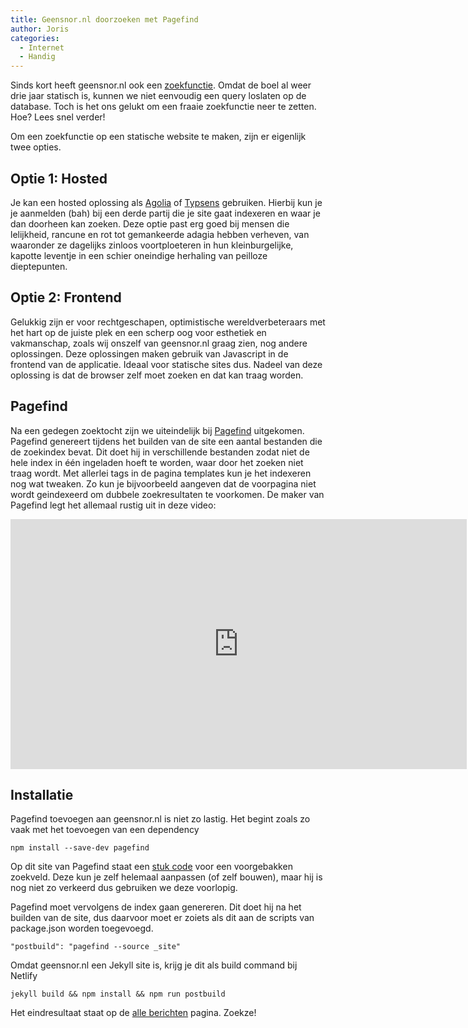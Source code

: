 ```yaml
---
title: Geensnor.nl doorzoeken met Pagefind
author: Joris
categories:
  - Internet
  - Handig
---
```


Sinds kort heeft geensnor.nl ook een [zoekfunctie](pages/alle_berichten.html). Omdat de boel al weer drie jaar statisch is, kunnen we niet eenvoudig een query loslaten op de database. Toch is het ons gelukt om een fraaie zoekfunctie neer te zetten. Hoe? Lees snel verder!

Om een zoekfunctie op een statische website te maken, zijn er eigenlijk twee opties.

## Optie 1: Hosted

Je kan een hosted oplossing als [Agolia](https://www.algolia.com/) of [Typsens](https://typesense.org/) gebruiken. Hierbij kun je je aanmelden (bah) bij een derde partij die je site gaat indexeren en waar je dan doorheen kan zoeken. Deze optie past erg goed bij mensen die lelijkheid, rancune en rot tot gemankeerde adagia hebben verheven, van waaronder ze dagelijks zinloos voortploeteren in hun kleinburgelijke, kapotte leventje in een schier oneindige herhaling van peilloze dieptepunten.

## Optie 2: Frontend

Gelukkig zijn er voor rechtgeschapen, optimistische wereldverbeteraars met het hart op de juiste plek en een scherp oog voor esthetiek en vakmanschap, zoals wij onszelf van geensnor.nl graag zien, nog andere oplossingen. Deze oplossingen maken gebruik van Javascript in de frontend van de applicatie. Ideaal voor statische sites dus. Nadeel van deze oplossing is dat de browser zelf moet zoeken en dat kan traag worden.

## Pagefind

Na een gedegen zoektocht zijn we uiteindelijk bij [Pagefind](https://pagefind.app/) uitgekomen. Pagefind genereert tijdens het builden van de site een aantal bestanden die de zoekindex bevat. Dit doet hij in verschillende bestanden zodat niet de hele index in één ingeladen hoeft te worden, waar door het zoeken niet traag wordt. Met allerlei tags in de pagina templates kun je het indexeren nog wat tweaken. Zo kun je bijvoorbeeld aangeven dat de voorpagina niet wordt geindexeerd om dubbele zoekresultaten te voorkomen. De maker van Pagefind legt het allemaal rustig uit in deze video:

<iframe width="730" height="400" src="https://www.youtube-nocookie.com/embed/74lsEXqRQys" title="YouTube video player" frameborder="0" allow="accelerometer; autoplay; clipboard-write; encrypted-media; gyroscope; picture-in-picture" allowfullscreen></iframe>

## Installatie

Pagefind toevoegen aan geensnor.nl is niet zo lastig. Het begint zoals zo vaak met het toevoegen van een dependency

`npm install --save-dev pagefind`

Op dit site van Pagefind staat een [stuk code](https://pagefind.app/docs/ui/) voor een voorgebakken zoekveld. Deze kun je zelf helemaal aanpassen (of zelf bouwen), maar hij is nog niet zo verkeerd dus gebruiken we deze voorlopig.

Pagefind moet vervolgens de index gaan genereren. Dit doet hij na het builden van de site, dus daarvoor moet er zoiets als dit aan de scripts van package.json worden toegevoegd.

`"postbuild": "pagefind --source _site"`

Omdat geensnor.nl een Jekyll site is, krijg je dit als build command bij Netlify

`jekyll build && npm install && npm run postbuild`

Het eindresultaat staat op de [alle berichten](pages/alle_berichten.html) pagina. Zoekze!
